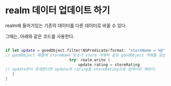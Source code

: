 realm 데이터 업데이트 하기
===============

realm에 들어가있는 기존의 데이터를 다른 데이터로 바꿀 수 있다. 

그때는, 아래와 같은 코드를 사용한다.

```swift 

if let update = goodObject.filter(NSPredicate(format: "storeName = %@", store)).first {
// goodObject 배열에 storeName 요소가 store 객체와 같은 goodObject 객체를 담는 배열을 만든다. 그리고 그 배열의 첫번째 멤버가 존재한다면 update에 담아준다. 
                            try! realm.write {
                                update.rating = storeRating
// update문이 존재한다면 update의 rating을 storeRating으로 업데이트 해준다. 
   }
}

```
